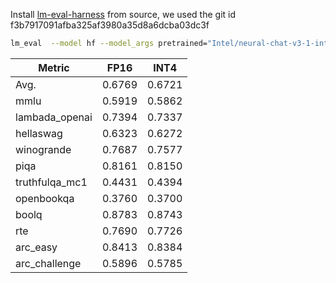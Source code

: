 Install [lm-eval-harness](https://github.com/EleutherAI/lm-evaluation-harness.git) from source, we used the git id f3b7917091afba325af3980a35d8a6dcba03dc3f

~~~bash
lm_eval  --model hf --model_args pretrained="Intel/neural-chat-v3-1-int4-inc",autogptq=True,gptq_use_triton=True --device cuda:0 --tasks lambada_openai,hellaswag,piqa,winogrande,truthfulqa_mc1,openbookqa,boolq,rte,arc_easy,arc_challenge,mmlu  --batch_size 128
~~~

| Metric         | FP16   | INT4   |
| -------------- | ------ | ------ |
| Avg.           | 0.6769 | 0.6721 |
| mmlu           | 0.5919 | 0.5862 |
| lambada_openai | 0.7394 | 0.7337 |
| hellaswag      | 0.6323 | 0.6272 |
| winogrande     | 0.7687 | 0.7577 |
| piqa           | 0.8161 | 0.8150 |
| truthfulqa_mc1 | 0.4431 | 0.4394 |
| openbookqa     | 0.3760 | 0.3700 |
| boolq          | 0.8783 | 0.8743 |
| rte            | 0.7690 | 0.7726 |
| arc_easy       | 0.8413 | 0.8384 |
| arc_challenge  | 0.5896 | 0.5785 |